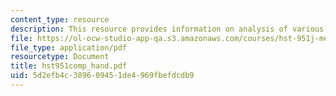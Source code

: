 ```yaml
---
content_type: resource
description: This resource provides information on analysis of various algorithms.
file: https://ol-ocw-studio-app-qa.s3.amazonaws.com/courses/hst-951j-medical-decision-support-fall-2005/5d2efb4c389609451de4969fbefdcdb9_hst951comp_hand.pdf
file_type: application/pdf
resourcetype: Document
title: hst951comp_hand.pdf
uid: 5d2efb4c-3896-0945-1de4-969fbefdcdb9
---
```

